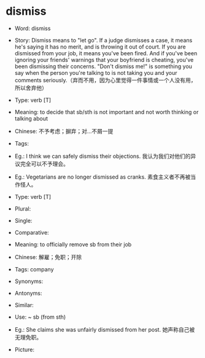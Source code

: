 # dismiss

- Word: dismiss
- Story: Dismiss means to "let go". If a judge dismisses a case, it means he's saying it has no merit, and is throwing it out of court. If you are dismissed from your job, it means you've been fired. And if you've been ignoring your friends' warnings that your boyfriend is cheating, you've been dismissing their concerns. "Don't dismiss me!" is something you say when the person you're talking to is not taking you and your comments seriously.（弃而不用，因为心里觉得一件事情或一个人没有用，所以舍弃他）

- Type: verb [T]
- Meaning: to decide that sb/sth is not important and not worth thinking or talking about
- Chinese: 不予考虑；摒弃；对…不屑一提
- Tags: 
- Eg.: I think we can safely dismiss their objections. 我认为我们对他们的异议完全可以不予理会。
- Eg.: Vegetarians are no longer dismissed as cranks. 素食主义者不再被当作怪人。

- Type: verb [T]
- Plural: 
- Single: 
- Comparative: 
- Meaning: to officially remove sb from their job
- Chinese: 解雇；免职；开除
- Tags: company
- Synonyms: 
- Antonyms: 
- Similar: 
- Use: ~ sb (from sth)
- Eg.: She claims she was unfairly dismissed from her post. 她声称自己被无理免职。
- Picture: 

